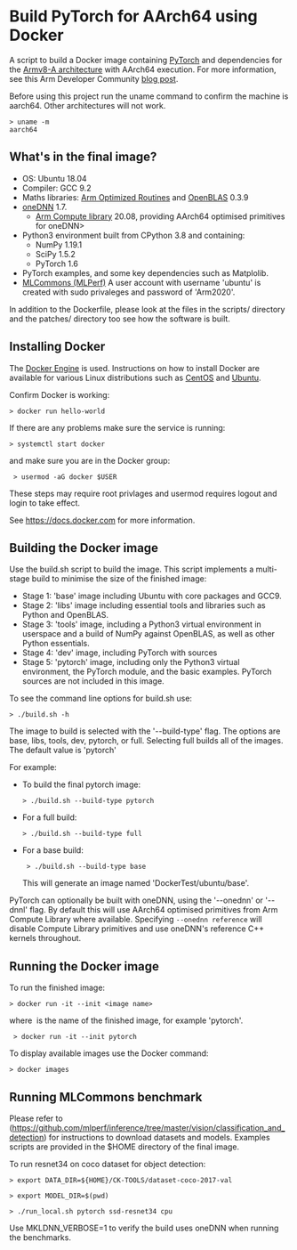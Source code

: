 # Build PyTorch for AArch64 using Docker

A script to build a Docker image containing [PyTorch](https://www.pytorch.org/) and dependencies for the [Armv8-A architecture](https://developer.arm.com/architectures/cpu-architecture/a-profile) with AArch64 execution.
For more information, see this Arm Developer Community [blog post](https://community.arm.com/developer/tools-software/tools/b/tools-software-ides-blog/posts/aarch64-docker-images-for-pytorch-and-tensorflow).

Before using this project run the uname command to confirm the machine is aarch64. Other architectures will not work.

```
> uname -m
aarch64
```


## What's in the final image?
  * OS: Ubuntu 18.04
  * Compiler: GCC 9.2
  * Maths libraries: [Arm Optimized Routines](https://github.com/ARM-software/optimized-routines) and [OpenBLAS](https://www.openblas.net/) 0.3.9
  * [oneDNN](https://github.com/oneapi-src/oneDNN) 1.7.
    - [Arm Compute library](https://developer.arm.com/ip-products/processors/machine-learning/compute-library) 20.08, providing AArch64 optimised primitives for oneDNN>
  * Python3 environment built from CPython 3.8 and containing:
    - NumPy 1.19.1
    - SciPy 1.5.2
    - PyTorch 1.6
  * PyTorch examples, and some key dependencies such as Matplolib.
  * [MLCommons (MLPerf)](https://mlperf.org/)
A user account with username 'ubuntu' is created with sudo privaleges and password of 'Arm2020'.

In addition to the Dockerfile, please look at the files in the scripts/ directory and the patches/ directory too see how the software is built.


## Installing Docker
The [Docker Engine](https://docs.docker.com/get-docker/) is used. Instructions on how to install Docker are available for various Linux distributions such as [CentOS](https://docs.docker.com/engine/install/centos/) and [Ubuntu](https://docs.docker.com/engine/install/ubuntu/).

Confirm Docker is working:

``` > docker run hello-world ```

If there are any problems make sure the service is running:

``` > systemctl start docker ```

and make sure you are in the Docker group:

```  > usermod -aG docker $USER ```

These steps may require root privlages and usermod requires logout and login to take effect.

See https://docs.docker.com for more information.


## Building the Docker image
Use the build.sh script to build the image. This script implements a multi-stage build to minimise the size of the finished image:
  * Stage 1: 'base' image including Ubuntu with core packages and GCC9.
  * Stage 2: 'libs' image including essential tools and libraries such as Python and OpenBLAS.
  * Stage 3: 'tools' image, including a Python3 virtual environment in userspace and a build of NumPy against OpenBLAS, as well as other Python essentials.
  * Stage 4: 'dev' image, including PyTorch with sources
  * Stage 5: 'pytorch' image, including only the Python3 virtual environment, the PyTorch module, and the basic examples. PyTorch sources are not included in this image.

To see the command line options for build.sh use:

``` > ./build.sh -h ```

The image to build is selected with the '--build-type' flag. The options are base, libs, tools, dev, pytorch, or full. Selecting full builds all of the images. The default value is 'pytorch'


For example:
  * To build the final pytorch image:

    ``` > ./build.sh --build-type pytorch ```

  * For a full build:

    ``` > ./build.sh --build-type full ```

  * For a base build:

    ```  > ./build.sh --build-type base ```

    This will generate an image named 'DockerTest/ubuntu/base'.

PyTorch can optionally be built with oneDNN, using the '--onednn' or '--dnnl' flag. By default this will use AArch64 optimised primitives from Arm Compute Library where available. Specifying `--onednn reference` will disable Compute Library primitives and use oneDNN's reference C++ kernels throughout.

## Running the Docker image
To run the finished image:

  ``` > docker run -it --init <image name> ```

where <image name> is the name of the finished image, for example 'pytorch'.

  ``` > docker run -it --init pytorch```

To display available images use the Docker command:

  ``` > docker images ```

## Running MLCommons benchmark
Please refer to (https://github.com/mlperf/inference/tree/master/vision/classification_and_detection) for instructions to download datasets and models. Examples scripts are provided in the $HOME directory of the final image.

To run resnet34 on coco dataset for object detection:

  ``` > export DATA_DIR=${HOME}/CK-TOOLS/dataset-coco-2017-val ```

  ``` > export MODEL_DIR=$(pwd) ```

  ``` > ./run_local.sh pytorch ssd-resnet34 cpu ```

Use MKLDNN_VERBOSE=1 to verify the build uses oneDNN when running the benchmarks.
